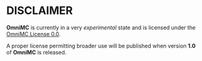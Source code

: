 # DISCLAIMER

**OmniMC** is currently in a very *experimental* state and is licensed under the [OmniMC License 0.0](LICENSE).

A proper license permitting broader use will be published when version **1.0** of **OmniMC** is released.